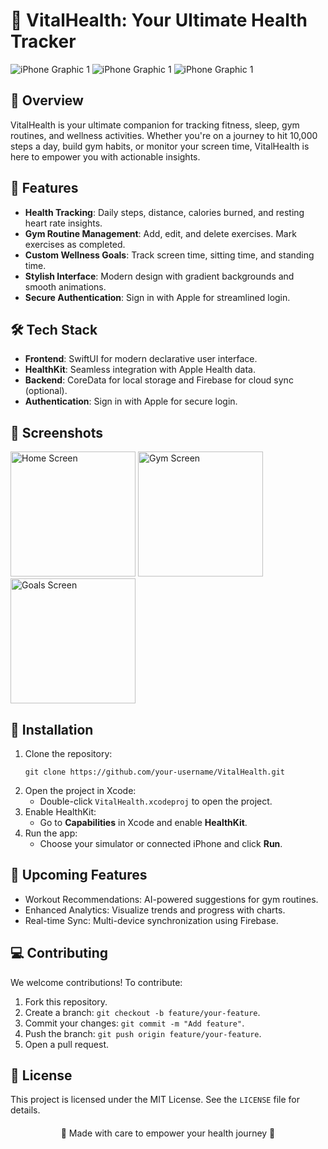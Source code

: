 <!DOCTYPE html>
<html lang="en">

<body>
  <h1>📱 VitalHealth: Your Ultimate Health Tracker</h1>

  <!-- Three side-by-side images with controlled size -->
  <div>
    <img src="https://github.com/Ialzouby/VitalHealth/blob/main/4.png" alt="iPhone Graphic 1">
    <img src="https://github.com/Ialzouby/VitalHealth/blob/main/2.png" alt="iPhone Graphic 1">
    <img src="https://github.com/Ialzouby/VitalHealth/blob/main/3.png" alt="iPhone Graphic 1">
  </div>

  <h2>📖 Overview</h2>
  <p>VitalHealth is your ultimate companion for tracking fitness, sleep, gym routines, and wellness activities. Whether you're on a journey to hit 10,000 steps a day, build gym habits, or monitor your screen time, VitalHealth is here to empower you with actionable insights.</p>

  <h2>🎯 Features</h2>
  <ul>
    <li><strong>Health Tracking</strong>: Daily steps, distance, calories burned, and resting heart rate insights.</li>
    <li><strong>Gym Routine Management</strong>: Add, edit, and delete exercises. Mark exercises as completed.</li>
    <li><strong>Custom Wellness Goals</strong>: Track screen time, sitting time, and standing time.</li>
    <li><strong>Stylish Interface</strong>: Modern design with gradient backgrounds and smooth animations.</li>
    <li><strong>Secure Authentication</strong>: Sign in with Apple for streamlined login.</li>
  </ul>

  <h2>🛠️ Tech Stack</h2>
  <ul>
    <li><strong>Frontend</strong>: SwiftUI for modern declarative user interface.</li>
    <li><strong>HealthKit</strong>: Seamless integration with Apple Health data.</li>
    <li><strong>Backend</strong>: CoreData for local storage and Firebase for cloud sync (optional).</li>
    <li><strong>Authentication</strong>: Sign in with Apple for secure login.</li>
  </ul>

  <h2>📸 Screenshots</h2>
  <!-- Three screenshots with controlled size -->
  <div>
    <img src="https://dummyimage.com/200x400/ddd/aaa&text=Home+Screen" alt="Home Screen" width="200">
    <img src="https://dummyimage.com/200x400/ddd/aaa&text=Gym+Screen" alt="Gym Screen" width="200">
    <img src="https://dummyimage.com/200x400/ddd/aaa&text=Goals+Screen" alt="Goals Screen" width="200">
  </div>

  <h2>🚀 Installation</h2>
  <ol>
    <li>Clone the repository:
      <pre><code>git clone https://github.com/your-username/VitalHealth.git</code></pre>
    </li>
    <li>Open the project in Xcode:
      <ul>
        <li>Double-click <code>VitalHealth.xcodeproj</code> to open the project.</li>
      </ul>
    </li>
    <li>Enable HealthKit:
      <ul>
        <li>Go to <strong>Capabilities</strong> in Xcode and enable <strong>HealthKit</strong>.</li>
      </ul>
    </li>
    <li>Run the app:
      <ul>
        <li>Choose your simulator or connected iPhone and click <strong>Run</strong>.</li>
      </ul>
    </li>
  </ol>

  <h2>🧩 Upcoming Features</h2>
  <ul>
    <li>Workout Recommendations: AI-powered suggestions for gym routines.</li>
    <li>Enhanced Analytics: Visualize trends and progress with charts.</li>
    <li>Real-time Sync: Multi-device synchronization using Firebase.</li>
  </ul>

  <h2>💻 Contributing</h2>
  <p>We welcome contributions! To contribute:</p>
  <ol>
    <li>Fork this repository.</li>
    <li>Create a branch: <code>git checkout -b feature/your-feature</code>.</li>
    <li>Commit your changes: <code>git commit -m "Add feature"</code>.</li>
    <li>Push the branch: <code>git push origin feature/your-feature</code>.</li>
    <li>Open a pull request.</li>
  </ol>

  <h2>📄 License</h2>
  <p>This project is licensed under the MIT License. See the <code>LICENSE</code> file for details.</p>

  <div style="text-align: center; margin-top: 20px;">
    <p>💙 Made with care to empower your health journey 💙</p>
  </div>
</body>

</html>

